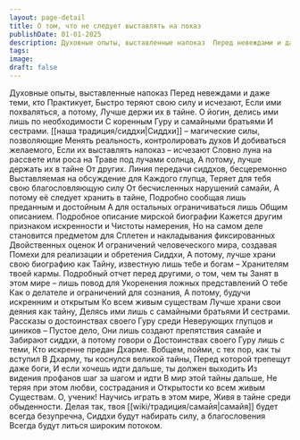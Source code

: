 ```yaml
---
layout: page-detail
title: О том, что не следует выставлять на показ
publishDate: 01-01-2025
description: Духовные опыты, выставленные напоказ  Перед невеждами и даже теми, кто  Практикует,  Быстро теряют свою силу и исчезают,  Если ими похваляться, а потому,  Лучше держи их в тайне.  О йогин, делись ими лишь по необходимости  С коренным Гуру и самайными братьями  И сестрами.
tags:
image:
draft: false
---
```

Духовные опыты, выставленные напоказ  Перед невеждами и даже теми, кто  Практикует,  Быстро теряют свою силу и исчезают,  Если ими похваляться, а потому,  Лучше держи их в тайне.  О йогин, делись ими лишь по необходимости  С коренным Гуру и самайными братьями  И сестрами.  [[наша традиция/сиддхи|Сиддхи]] – магические силы, позволяющие  Менять реальность, контролировать духов  И добиваться желаемого,  Если их выставлять напоказ – исчезают  Словно луна на рассвете или роса на  Траве под лучами солнца,  А потому, лучше держать их в тайне  От других.  Линия передачи сиддхов, бесцеремонно  Выставляемая на обсуждение для  Каждого глупца,  Теряет для тебя свою благословляющую силу  От бесчисленных нарушений самайи,  А потому её следует хранить в тайне,  Подробно сообщая лишь преданным и достойным  А для остальных ограничиваться лишь  Общим описанием.  Подробное описание мирской биографии  Кажется другим признаком искренности и  Чистоты намерения,  Но на самом деле становится предметом для  Сплетен и накладывания фиксированных  Двойственных оценок  И ограничений человеческого мира, создавая  Помехи для реализации и обретения  Сиддхи,  А потому, лучше храни свою биографию как  Тайну, известную лишь тебе и богам –  Хранителям твоей кармы.  Подробный отчет перед другими, о том, чем ты  Занят в этом мире – лишь повод для  Укоренения ложных представлений  О тебе  Как о делателе и ограничений для сознания,  А потому, будучи искренним и открытым  Ко всем живым существам  Лучше храни свои деяния как тайну,  Делясь ими лишь с самайными братьями  И сестрами.  Рассказы о достоинствах своего Гуру среди  Неверующих глупцов и циников –  Пустое дело,  Они лишь создают препятствия самайе и  Забирают сиддхи, а потому говори о  Достоинствах своего Гуру лишь с теми,  Кто искренне предан Дхарме. Вобщем, пойми, с тех пор, как ты вступил  В Дхарму, ты коснулся великой тайны,  Перед которой трепещут даже боги,  И если хочешь идти дальше, ты должен выходить  Из видения профанов шаг за шагом и идти  В мир этой тайны дальше,  Не теряя при этом любви, сострадания и  Открытости ко всем живым  Существам.  О, ученик!  Научись играть в этом мире,  Живя в тайне среди обыденности.  Делая так, твоя [[wiki/традиция/самайя|самайя]] будет всегда безупречна,  Сиддхи будут набирать силу, а благословения  Всегда будут литься широким потоком.
